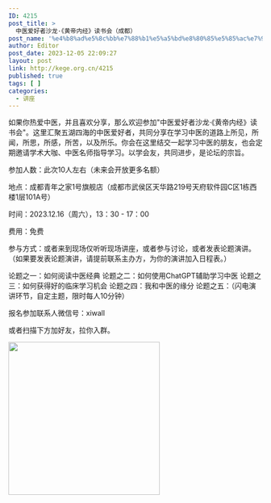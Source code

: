 ```yaml
---
ID: 4215
post_title: >
  中医爱好者沙龙·《黄帝内经》读书会（成都）
post_name: '%e4%b8%ad%e5%8c%bb%e7%88%b1%e5%a5%bd%e8%80%85%e5%85%ac%e7%9b%8a%e5%be%ae%e8%ae%ba%e5%9d%9b%ef%bc%88%e6%88%90%e9%83%bd%ef%bc%89'
author: Editor
post_date: 2023-12-05 22:09:27
layout: post
link: http://kege.org.cn/4215
published: true
tags: [ ]
categories:
  - 讲座
---
```

<p class="ql-direction-ltr ql-long-15322557"><span class="ql-author-15322557">如果你热爱中医，并且喜欢分享，那么欢迎参加"中医爱好者沙龙·《黄帝内经》读书会"。这里汇聚五湖四海的中医爱好者，共同分享在学习中医的道路上所见，所闻，所思，所感，所苦，以及所乐。你会在这里结交一起学习中医的朋友，也会定期邀请学术大咖、中医名师指导学习。以学会友，共同进步，是论坛的宗旨。</span></p>
<p class="ql-direction-ltr ql-long-15322557"><span class="ql-author-15322557">参加人数：此次10人左右（未来会开放更多名额）</span></p>
<p class="ql-direction-ltr ql-long-15322557"><span class="ql-author-15322557">地点：成都青年之家1号旗舰店（成都市武侯区天华路219号天府软件园C区1栋西楼1层101A号）</span></p>
时间：2023.12.16（周六），13：30 - 17：00
<p class="ql-direction-ltr ql-long-15322557"><span class="ql-author-15322557">费用：免费</span></p>
<p class="ql-direction-ltr ql-long-15322557"><span class="ql-author-15322557">参与方式：或者来到现场仅听听现场讲座，或者参与讨论，或者发表论题演讲。（如果要发表论题演讲，请提前联系主办方，为你的演讲加入日程表。）</span></p>
<p class="ql-direction-ltr ql-long-15322557">论题之一：如何阅读中医经典
论题之二：如何使用ChatGPT辅助学习中医
论题之三：如何获得好的临床学习机会
论题之四：我和中医的缘分
论题之五：（闪电演讲环节，自定主题，限时每人10分钟）</p>
报名参加联系人微信号：xiwall

或者扫描下方加好友，拉你入群。

<img class="alignnone size-full wp-image-4217" src="http://kege.org.cn/wp-content/uploads/2023/12/IMG_20231206_133125.jpg" alt="" width="300" height="303" />
